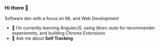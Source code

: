 ### Hi there 👋

Software dev with a focus on ML and Web Development

- 🌱 I’m currently learning _AngularJS_, using _librec-auto_ for recommender experiemnts, and building _Chrome Extensions_
- 💬 Ask me about **Self Tracking**

<!--START_SECTION:waka--><!--END_SECTION:waka-->

<!--

Here are some ideas to get you started:

- 🔭 I’m currently working on (way to add branches committed on)
- 🌱 I’m currently learning Web Frameworks and Machine Learning! (Lisp, JS (react & angular), Python, and __)
- 💬 Ask me about ...
- 📫 How to reach me: 
- 😄 Pronouns: He/Him/His
- ⚡ Fun fact: ...
-->
